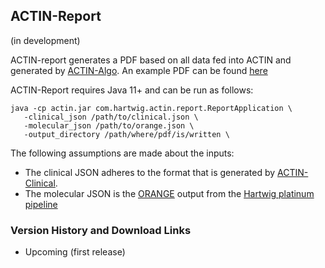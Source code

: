 ## ACTIN-Report

(in development)

ACTIN-report generates a PDF based on all data fed into ACTIN and generated by [ACTIN-Algo](../algo/README.md).
An example PDF can be found [here](src/main/resources/example.actin.pdf)

ACTIN-Report requires Java 11+ and can be run as follows: 

```
java -cp actin.jar com.hartwig.actin.report.ReportApplication \
   -clinical_json /path/to/clinical.json \
   -molecular_json /path/to/orange.json \
   -output_directory /path/where/pdf/is/written \
```

The following assumptions are made about the inputs:
 - The clinical JSON adheres to the format that is generated by [ACTIN-Clinical](../clinical/README.md).
 - The molecular JSON is the [ORANGE](https://github.com/hartwigmedical/hmftools/blob/master/orange/README.md) 
 output from the [Hartwig platinum pipeline](https://github.com/hartwigmedical/platinum)
 
### Version History and Download Links
 - Upcoming (first release) 
